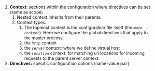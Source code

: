 1. **Context:** sections within the configuration where directives can be set (same as scope)
	1. Nested context inherits from their parents.
	2. Context types:
		1. The topmost context is the configuration file itself (the *`main context`*). Here we configure the global directives that apply to the master process.
		2. the *`http`* context
		3. the *`server`* context: where we define virtual host
		4. the *`location`* context: for matching uri locations for incoming requests to the parent server context.
2. **Directives:** specific configuration options (name-value pair)